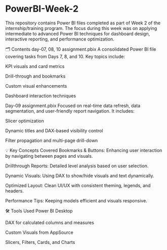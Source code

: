 # PowerBI-Week-2
This repository contains Power BI files completed as part of Week 2 of the internship/training program. The focus during this week was on applying intermediate to advanced Power BI techniques for dashboard design, interactive reporting, and performance optimization.

🗂️ Contents
day-07, 08, 10 assignment.pbix
A consolidated Power BI file covering tasks from Days 7, 8, and 10. Key topics include:

KPI visuals and card metrics

Drill-through and bookmarks

Custom visual enhancements

Dashboard interaction techniques

Day-09 assignment.pbix
Focused on real-time data refresh, data segmentation, and user-friendly report navigation. It includes:

Slicer optimization

Dynamic titles and DAX-based visibility control

Filter propagation and multi-page drill-down

💡 Key Concepts Covered
Bookmarks & Buttons: Enhancing user interaction by navigating between pages and visuals.

Drillthrough Reports: Detailed level analysis based on user selection.

Dynamic Visuals: Using DAX to show/hide visuals and text dynamically.

Optimized Layout: Clean UI/UX with consistent theming, legends, and headers.

Performance Tips: Keeping models efficient and visuals responsive.

🛠 Tools Used
Power BI Desktop

DAX for calculated columns and measures

Custom Visuals from AppSource

Slicers, Filters, Cards, and Charts

